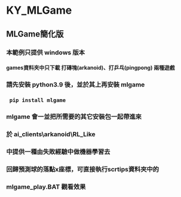 # KY_MLGame
## MLGame簡化版 
### 本範例只提供 windows 版本
#### games資料夾中只下載 打磚塊(arkanoid)、打乒乓(pingpong) 兩種遊戲
### 請先安裝 python3.9 後，並於其上再安裝 mlgame
### <code> pip install mlgame </code>
### 
### mlgame 會一並把所需要的其它安裝包一起帶進來
### 
### 於 ai_clients\arkanoid\RL_Like 
### 中提供一種由失敗經驗中做機器學習去
### 回歸預測球的落點x座標，可直接執行scrtips資料夾中的
### mlgame_play.BAT 觀看效果
